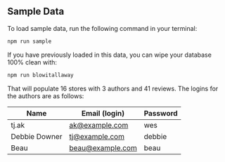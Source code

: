 
## Sample Data

To load sample data, run the following command in your terminal:

```bash
npm run sample
```

If you have previously loaded in this data, you can wipe your database 100% clean with:

```bash
npm run blowitallaway
```

That will populate 16 stores with 3 authors and 41 reviews. The logins for the authors are as follows:

|Name|Email (login)|Password|
|---|---|---|
|tj.ak|ak@example.com|wes|
|Debbie Downer|tj@example.com|debbie|
|Beau|beau@example.com|beau|


